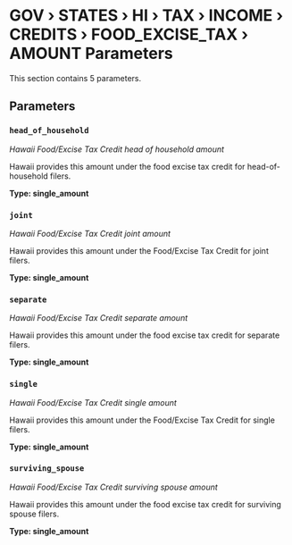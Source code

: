 # GOV › STATES › HI › TAX › INCOME › CREDITS › FOOD_EXCISE_TAX › AMOUNT Parameters

This section contains 5 parameters.

## Parameters

### `head_of_household`
*Hawaii Food/Excise Tax Credit head of household amount*

Hawaii provides this amount under the food excise tax credit for head-of-household filers.

**Type: single_amount**


### `joint`
*Hawaii Food/Excise Tax Credit joint amount*

Hawaii provides this amount under the Food/Excise Tax Credit for joint filers.

**Type: single_amount**


### `separate`
*Hawaii Food/Excise Tax Credit separate amount*

Hawaii provides this amount under the food excise tax credit for separate filers.

**Type: single_amount**


### `single`
*Hawaii Food/Excise Tax Credit single amount*

Hawaii provides this amount under the Food/Excise Tax Credit for single filers.

**Type: single_amount**


### `surviving_spouse`
*Hawaii Food/Excise Tax Credit surviving spouse amount*

Hawaii provides this amount under the food excise tax credit for surviving spouse filers.

**Type: single_amount**

